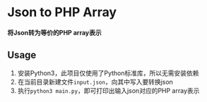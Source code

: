 # Json to PHP Array

__将Json转为等价的PHP array表示__

## Usage

1. 安装Python3，此项目仅使用了Python标准库，所以无需安装依赖
2. 在当前目录新建文件`input.json`，向其中写入要转换json
3. 执行`python3 main.py`，即可打印出输入json对应的PHP array表示